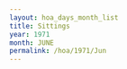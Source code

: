 ```yaml
---
layout: hoa_days_month_list
title: Sittings
year: 1971
month: JUNE
permalink: /hoa/1971/Jun
---
```

